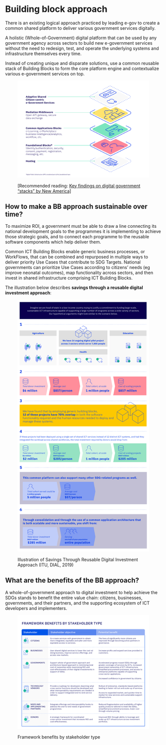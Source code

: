 # Building block approach

There is an existing logical approach practiced by leading e-gov to create a common shared platform to deliver various government services digitally.

A holistic (Whole-of-Government) digital platform that can be used by any government agency across sectors to build new e-government services without the need to redesign, test, and operate the underlying systems and infrastructure themselves every time.

Instead of creating unique and disparate solutions, use a common reusable stack of Building Blocks to form the core platform engine and contextualize various e-government services on top.&#x20;

<figure><img src="../../.gitbook/assets/31.-A-common-reusable-stack-of-Building-Blocks_2.jpg" alt=""><figcaption><p>[Recommended reading: <a href="https://www.newamerica.org/digital-impact-governance-initiative/reports/digital-government-mapping-project/key-findings">Key findings on digital government “stacks” by New America]</a></p></figcaption></figure>

## How to make a BB approach sustainable over time?

To maximize ROI, a government must be able to draw a line connecting its national development goals to the programmes it is implementing to achieve those strategic goals, and to connect each programme to the reusable software components which help deliver them.&#x20;

Common ICT Building Blocks enable generic business processes, or WorkFlows, that can be combined and repurposed in multiple ways to deliver priority Use Cases that contribute to SDG Targets. National governments can prioritize Use Cases according to citizens’ needs (eg improve neonatal outcomes), map functionality across sectors, and then invest in shared infrastructure comprising ICT Building Blocks.

The illustration below describes **savings through a reusable digital investment approach**:

<figure><img src="../../.gitbook/assets/42.-Illustration-of-Savings-Through-Reusable-Digital-Investment-Approach (1).jpg" alt=""><figcaption><p>Illustration of Savings Through Reusable Digital Investment Approach (ITU, DIAL, 2019)</p></figcaption></figure>

## What are the benefits of the BB approach?

A whole-of-government approach to digital investment to help achieve the SDGs stands to benefit the entire value chain: citizens, businesses, governments, and their partners, and the supporting ecosystem of ICT developers and implementers.

<figure><img src="../../.gitbook/assets/43.-Framework-benefits-by-stakeholder-type (1).jpg" alt=""><figcaption><p>Framework benefits by stakeholder type</p></figcaption></figure>



